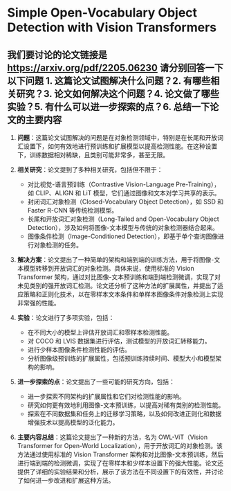 # Simple Open-Vocabulary Object Detection with Vision Transformers

## 我们要讨论的论文链接是 https://arxiv.org/pdf/2205.06230 请分别回答一下以下问题 1. 这篇论文试图解决什么问题？2. 有哪些相关研究？3. 论文如何解决这个问题？4. 论文做了哪些实验？5. 有什么可以进一步探索的点？6. 总结一下论文的主要内容

1. **问题**：这篇论文试图解决的问题是在对象检测领域中，特别是在长尾和开放词汇设置下，如何有效地进行预训练和扩展模型以提高检测性能。在这种设置下，训练数据相对稀缺，且类别可能非常多，甚至无限。

2. **相关研究**：论文提到了多种相关研究，包括但不限于：

   - 对比视觉-语言预训练（Contrastive Vision-Language Pre-Training），如 CLIP、ALIGN 和 LiT 模型，它们通过图像和文本对学习共享的表示。
   - 封闭词汇对象检测（Closed-Vocabulary Object Detection），如 SSD 和 Faster R-CNN 等传统检测模型。
   - 长尾和开放词汇对象检测（Long-Tailed and Open-Vocabulary Object Detection），涉及如何将图像-文本模型与传统的对象检测器结合起来。
   - 图像条件检测（Image-Conditioned Detection），即基于单个查询图像进行对象检测的任务。

3. **解决方案**：论文提出了一种简单的架构和端到端的训练方法，用于将图像-文本模型转移到开放词汇的对象检测。具体来说，使用标准的 Vision Transformer 架构，通过对比图像-文本预训练和端到端检测微调，实现了对未见类别的强开放词汇检测。论文还分析了这种方法的扩展属性，并提出了适应策略和正则化技术，以在零样本文本条件和单样本图像条件对象检测上实现非常强的性能。

4. **实验**：论文进行了多项实验，包括：

   - 在不同大小的模型上评估开放词汇和零样本检测性能。
   - 对 COCO 和 LVIS 数据集进行评估，测试模型的开放词汇转移能力。
   - 进行少样本图像条件检测性能的评估。
   - 分析图像级预训练的扩展属性，包括预训练持续时间、模型大小和模型架构的影响。

5. **进一步探索的点**：论文提出了一些可能的研究方向，包括：

   - 进一步探索不同架构的扩展属性和它们对检测性能的影响。
   - 研究如何更有效地利用图像-文本预训练，以提高对稀有类别的检测性能。
   - 探索在不同数据集和任务上的迁移学习策略，以及如何改进正则化和数据增强技术以提高模型的泛化能力。

6. **主要内容总结**：这篇论文提出了一种新的方法，名为 OWL-ViT（Vision Transformer for Open-World Localization），用于开放词汇的对象检测。该方法通过使用标准的 Vision Transformer 架构和对比图像-文本预训练，然后进行端到端的检测微调，实现了在零样本和少样本设置下的强大性能。论文还提供了详细的实验结果和分析，展示了该方法在不同设置下的有效性，并讨论了如何进一步改进和扩展这种方法。
